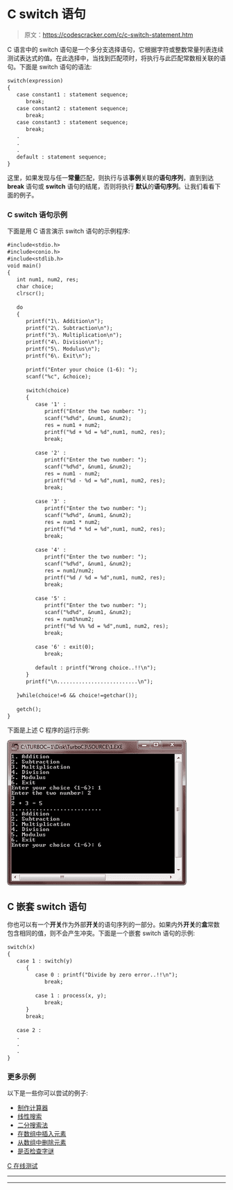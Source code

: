 # C switch 语句

> 原文：<https://codescracker.com/c/c-switch-statement.htm>

C 语言中的 switch 语句是一个多分支选择语句，它根据字符或整数常量列表连续测试表达式的值。在此选择中，当找到匹配项时，将执行与此匹配常数相关联的语句。下面是 switch 语句的语法:

```
switch(expression)
{
   case constant1 : statement sequence;
      break;
   case constant2 : statement sequence;
      break;
   case constant3 : statement sequence;
      break;
   .
   .
   .
   default : statement sequence;
}
```

这里，如果发现与任一**常量**匹配，则执行与该**事例**关联的**语句序列**，直到到达 **break** 语句或 **switch** 语句的结尾，否则将执行 **默认**的**语句序列**。让我们看看下面的例子。

### C switch 语句示例

下面是用 C 语言演示 switch 语句的示例程序:

```
#include<stdio.h>
#include<conio.h>
#include<stdlib.h>
void main()
{
   int num1, num2, res;
   char choice;
   clrscr();

   do
   {
      printf("1\. Addition\n");
      printf("2\. Subtraction\n");
      printf("3\. Multiplication\n");
      printf("4\. Division\n");
      printf("5\. Modulus\n");
      printf("6\. Exit\n");

      printf("Enter your choice (1-6): ");
      scanf("%c", &choice);

      switch(choice)
      {
         case '1' :
            printf("Enter the two number: ");
            scanf("%d%d", &num1, &num2);
            res = num1 + num2;
            printf("%d + %d = %d",num1, num2, res);
            break;

         case '2' :
            printf("Enter the two number: ");
            scanf("%d%d", &num1, &num2);
            res = num1 - num2;
            printf("%d - %d = %d",num1, num2, res);
            break;

         case '3' :
            printf("Enter the two number: ");
            scanf("%d%d", &num1, &num2);
            res = num1 * num2;
            printf("%d * %d = %d",num1, num2, res);
            break;

         case '4' :
            printf("Enter the two number: ");
            scanf("%d%d", &num1, &num2);
            res = num1/num2;
            printf("%d / %d = %d",num1, num2, res);
            break;

         case '5' :
            printf("Enter the two number: ");
            scanf("%d%d", &num1, &num2);
            res = num1%num2;
            printf("%d %% %d = %d",num1, num2, res);
            break;

         case '6' : exit(0);
            break;

         default : printf("Wrong choice..!!\n");
      }
      printf("\n..........................\n");

   }while(choice!=6 && choice!=getchar());

   getch();
}
```

下面是上述 C 程序的运行示例:

![c switch](img/feba81bcb16d3c968c18245eb0efbd97.png)

## C 嵌套 switch 语句

你也可以有一个**开关**作为外部**开关**的语句序列的一部分。如果内外**开关**的**盒**常数 包含相同的值，则不会产生冲突。下面是一个嵌套 switch 语句的示例:

```
switch(x)
{
   case 1 : switch(y)
      {
         case 0 : printf("Divide by zero error..!!\n");
            break;

         case 1 : process(x, y);
            break;
      }
      break;

   case 2 : 
   .
   .
   .
}
```

### 更多示例

以下是一些你可以尝试的例子:

*   [制作计算器](/c/program/c-program-make-calculator.htm)
*   [线性搜索](/c/program/c-program-linear-search.htm)
*   [二分搜索法](/c/program/c-program-binary-search.htm)
*   [在数组中插入元素](/c/program/c-program-insert-element-in-array.htm)
*   [从数组中删除元素](/c/program/c-program-delete-element-from-array.htm)
*   [是否检查字谜](/c/program/c-anagram-program.htm)

[C 在线测试](/exam/showtest.php?subid=2)

* * *

* * *